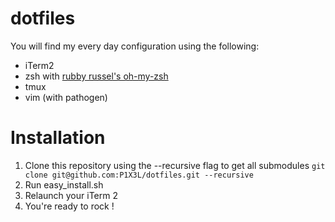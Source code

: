 # dotfiles
You will find my every day configuration using the following:

- iTerm2
- zsh with [rubby russel's oh-my-zsh](https://github.com/robbyrussell/oh-my-zsh)
- tmux
- vim (with pathogen)


# Installation

1. Clone this repository using the --recursive flag to get all submodules `git clone git@github.com:P1X3L/dotfiles.git --recursive`
2. Run easy_install.sh
3. Relaunch your iTerm 2
4. You're ready to rock !
